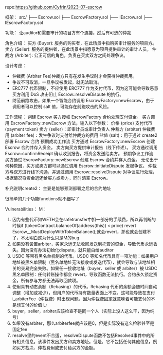 repo:https://github.com/Cyfrin/2023-07-escrow

框架：
src/
├── Escrow.sol
├── EscrowFactory.sol
├── IEscrow.sol
├── IEscrowFactory.sol

功能：
让auditor和需要审计的项目方有个连接，然后有可选的仲裁

角色介绍：
买方 (Buyer): 服务的购买者，在此场景中指购买审计服务的项目方。
卖方 (Seller): 服务的提供者，在此场景中指愿意为项目提供审计的审计人员。
仲裁方 (Arbiter): 公正可信的角色，负责在买卖双方之间处理争议。

设计考虑：
- 仲裁费 (Arbiter Fee)仲裁方只有在发生争议时才会获得仲裁费用。
- 争议不可取消，一旦争议被发起，就无法取消。
- ERC777 代币限制，不应使用 ERC777 作为支付代币，因为这可能会导致恶意买方利用 DoS 攻击阻止 Escrow::resolveDispute 的执行。
- 防范前跑攻击，如果一个智能合约调用 EscrowFactory::newEscrow，由于调用者可以控制 salt 值，可能存在前跑攻击的风险。

工作流程：
创建 Escrow
买方授权 EscrowFactory 合约处理支付资金。
买方调用 EscrowFactory::newEscrow 方法，输入以下参数：
价格 (price)
支付代币 (payment token)
卖方 (seller)：即审计员或审计负责人
仲裁方 (arbiter)
仲裁费用 (arbiter fee)：发生争议时支付给仲裁方的费用
盐值 (salt)：用于通过 create2 部署 Escrow 合约
预期成功工作流
买方通过 EscrowFactory::newEscrow 创建 Escrow 合约并存入资金。
卖方向买方提供审计报告（线下传递）。
买方通过调用 Escrow::confirmReceipt 确认收到报告，将资金发送给卖方。
预期争议工作流
买方通过 EscrowFactory::newEscrow 创建 Escrow 合约并存入资金。
无论出于何种原因，买方或卖方都可以通过调用 Escrow::initiateDispute 发起争议。
仲裁方与双方进行线下沟通，并通过调用 Escrow::resolveDispute 对争议进行处理，根据情况将资金退还给买方或卖方，同时清空 Escrow。

补充说明create2：
主要是能够预测部署之后的合约地址

很简单的几个功能functions就不细写了

Vulnerabilities：
M：
1. 因为有些代币如WETH会在safetransfer中扣一部分的手续费，所以再判断的时候if (tokenContract.balanceOf(address(this)) < price) revert Escrow__MustDeployWithTokenBalance();就会revert，那也就会创建不了，不太明白这为什么只是M的bug
2. 如果没有设置arbiter，买家永远无法收回发送到托管的资金，导致代币永远丢失。因为没有办法初始化dispute，就只能白给auditor
3. USDC 等带有黑名单机制的代币。USDC 等知名代币具有一项功能：如果用户地址被黑名单限制（黑名单地址无法接收或发送代币），就会导致与该地址相关的交易完全失败。如果任一接收地址（buyer、seller 或 arbiter）被 USDC 黑名单限制：任何转账操作都会 revert，导致函数无法执行。合约永久锁定资金，所有参与方都无法再取回款项。
4. 使用具有动态余额（Rebasing）的代币。Rebasing 代币的余额会随时间自动调整（增加或减少），但用户的代币持有数量表面上不变。这可能导致在支付 i_arbiterFee（仲裁费）时出现问题。因为仲裁费固定就意味着可能支付的不是想支付的价值
L:
1. buyer，seller，arbiter应该检查不是同一个人（实际上没人这么干，因为纯亏）
2. 如果没有arbiter，那么arbiterfee就应该是0，但是实际没有这么检验甚至是固定fee
3. resolve里的event不合适，resolveDispute函数不包括Resolved事件中的所有相关信息。该事件发出买方和卖方地址。但是，它不包括任何其他信息，例如买方裁决、仲裁费用或支付给买方的金额。